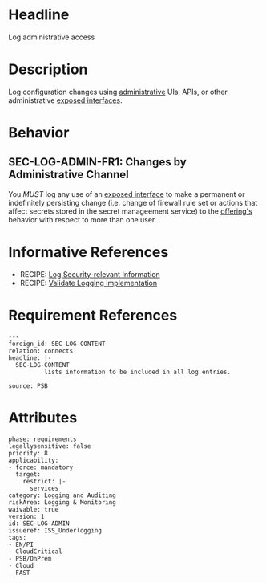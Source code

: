 # Headline

Log administrative access

# Description

Log configuration changes using [administrative](#DEF_Administer) UIs, APIs, or other administrative [exposed
interfaces](#DEF_ExposedInterface).

# Behavior

## SEC-LOG-ADMIN-FR1: Changes by Administrative Channel

You _MUST_ log any use of an [exposed interface](#DEF_ExposedInterface) to make a permanent or indefinitely persisting change (i.e. change of firewall rule set or actions that affect secrets stored in the secret manageement service) to the [offering's](#DEF_Offering) behavior with respect to more than one user.  

# Informative References

* RECIPE: [Log Security-relevant Information](https://cisco.sharepoint.com/Sites/CiscoProductSecurityCookbook/SitePages/Log%20SecurityRelevant%20Information.aspx)
* RECIPE: [Validate Logging Implementation](https://cisco.sharepoint.com/Sites/CiscoProductSecurityCookbook/SitePages/Validate%20Logging%20Implementation.aspx)

# Requirement References

    ---
    foreign_id: SEC-LOG-CONTENT
    relation: connects
    headline: |-
      SEC-LOG-CONTENT
              lists information to be included in all log entries.
    
    source: PSB

# Attributes

    phase: requirements
    legallysensitive: false
    priority: 8
    applicability:
    - force: mandatory
      target:
        restrict: |-
          services
    category: Logging and Auditing
    riskArea: Logging & Monitoring
    waivable: true
    version: 1
    id: SEC-LOG-ADMIN
    issueref: ISS_Underlogging
    tags:
    - EN/PI
    - CloudCritical
    - PSB/OnPrem
    - Cloud
    - FAST
